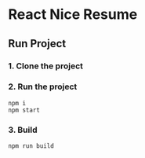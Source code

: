 # React Nice Resume

## Run Project

### 1. Clone the project

### 2. Run the project

```shell
npm i
npm start
```

### 3. Build

```shell
npm run build
```
